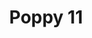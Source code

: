 ---
title: 'Poppy 11'
description: ''
credit: 'Place Holder'
style: ''
project: 'Poppy'
type: 'photo'
pathToImage: '/gallery/poppy/poppy-11.jpg'
alt: 'Poppy 11'
width: 2160
height: 1440
...